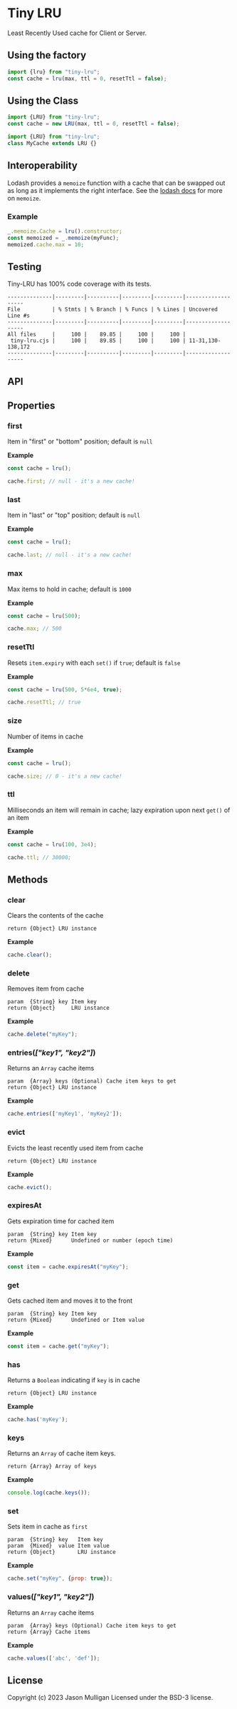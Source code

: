 # Tiny LRU

Least Recently Used cache for Client or Server.

## Using the factory

```javascript
import {lru} from "tiny-lru";
const cache = lru(max, ttl = 0, resetTtl = false);
```

## Using the Class

```javascript
import {LRU} from "tiny-lru";
const cache = new LRU(max, ttl = 0, resetTtl = false);
```

```javascript
import {LRU} from "tiny-lru";
class MyCache extends LRU {}
```

## Interoperability

Lodash provides a `memoize` function with a cache that can be swapped out as long as it implements the right interface.
See the [lodash docs](https://lodash.com/docs#memoize) for more on `memoize`.

### Example
```javascript
_.memoize.Cache = lru().constructor;
const memoized = _.memoize(myFunc);
memoized.cache.max = 10;
```

## Testing

Tiny-LRU has 100% code coverage with its tests.

```console
--------------|---------|----------|---------|---------|-------------------
File          | % Stmts | % Branch | % Funcs | % Lines | Uncovered Line #s
--------------|---------|----------|---------|---------|-------------------
All files     |     100 |    89.85 |     100 |     100 |                  
 tiny-lru.cjs |     100 |    89.85 |     100 |     100 | 11-31,130-138,172
--------------|---------|----------|---------|---------|-------------------
```

## API

## Properties

### first

Item in "first" or "bottom" position; default is `null`

**Example**

```javascript
const cache = lru();

cache.first; // null - it's a new cache!
```

### last

Item in "last" or "top" position; default is `null`

**Example**

```javascript
const cache = lru();

cache.last; // null - it's a new cache!
```

### max

Max items to hold in cache; default is `1000`

**Example**

```javascript
const cache = lru(500);

cache.max; // 500
```

### resetTtl

Resets `item.expiry` with each `set()` if `true`; default is `false`

**Example**

```javascript
const cache = lru(500, 5*6e4, true);

cache.resetTtl; // true
```

### size

Number of items in cache

**Example**

```javascript
const cache = lru();

cache.size; // 0 - it's a new cache!
```

### ttl

Milliseconds an item will remain in cache; lazy expiration upon next `get()` of an item

**Example**

```javascript
const cache = lru(100, 3e4);

cache.ttl; // 30000;
```

## Methods

### clear

Clears the contents of the cache

	return {Object} LRU instance

**Example**

```javascript
cache.clear();
```

### delete

Removes item from cache

	param  {String} key Item key
	return {Object}     LRU instance

**Example**

```javascript
cache.delete("myKey");
```

### entries(*["key1", "key2"]*)

Returns an `Array` cache items

    param  {Array} keys (Optional) Cache item keys to get
	return {Object} LRU instance

**Example**

```javascript
cache.entries(['myKey1', 'myKey2']);
```

### evict

Evicts the least recently used item from cache

	return {Object} LRU instance

**Example**

```javascript
cache.evict();
```

### expiresAt

Gets expiration time for cached item

	param  {String} key Item key
	return {Mixed}      Undefined or number (epoch time)

**Example**

```javascript
const item = cache.expiresAt("myKey");
```

### get

Gets cached item and moves it to the front

	param  {String} key Item key
	return {Mixed}      Undefined or Item value

**Example**

```javascript
const item = cache.get("myKey");
```

### has

Returns a `Boolean` indicating if `key` is in cache

	return {Object} LRU instance

**Example**

```javascript
cache.has('myKey');
```

### keys

Returns an `Array` of cache item keys.

	return {Array} Array of keys

**Example**

```javascript
console.log(cache.keys());
```

### set

Sets item in cache as `first`

	param  {String} key   Item key
	param  {Mixed}  value Item value
	return {Object}       LRU instance

**Example**

```javascript
cache.set("myKey", {prop: true});
```

### values(*["key1", "key2"]*)

Returns an `Array` cache items

	param  {Array} keys (Optional) Cache item keys to get
	return {Array} Cache items

**Example**

```javascript
cache.values(['abc', 'def']);
```

## License
Copyright (c) 2023 Jason Mulligan
Licensed under the BSD-3 license.
